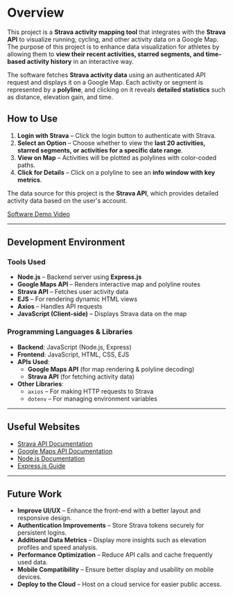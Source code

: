 # Overview

This project is a **Strava activity mapping tool** that integrates with the **Strava API** to visualize running, cycling, and other activity data on a Google Map. The purpose of this project is to enhance data visualization for athletes by allowing them to **view their recent activities, starred segments, and time-based activity history** in an interactive way.

The software fetches **Strava activity data** using an authenticated API request and displays it on a Google Map. Each activity or segment is represented by a **polyline**, and clicking on it reveals **detailed statistics** such as distance, elevation gain, and time.

## **How to Use**

1. **Login with Strava** – Click the login button to authenticate with Strava.
2. **Select an Option** – Choose whether to view the **last 20 activities, starred segments, or activities for a specific date range**.
3. **View on Map** – Activities will be plotted as polylines with color-coded paths.
4. **Click for Details** – Click on a polyline to see an **info window with key metrics**.

The data source for this project is the **Strava API**, which provides detailed activity data based on the user's account.

[Software Demo Video](https://youtu.be/45GKkBkBHK0)

---

## Development Environment

### **Tools Used**

- **Node.js** – Backend server using **Express.js**
- **Google Maps API** – Renders interactive map and polyline routes
- **Strava API** – Fetches user activity data
- **EJS** – For rendering dynamic HTML views
- **Axios** – Handles API requests
- **JavaScript (Client-side)** – Displays Strava data on the map

### **Programming Languages & Libraries**

- **Backend**: JavaScript (Node.js, Express)
- **Frontend**: JavaScript, HTML, CSS, EJS
- **APIs Used**:
  - **Google Maps API** (for map rendering & polyline decoding)
  - **Strava API** (for fetching activity data)
- **Other Libraries**:
  - `axios` – For making HTTP requests to Strava
  - `dotenv` – For managing environment variables

---

## Useful Websites

- [Strava API Documentation](https://developers.strava.com/docs/)
- [Google Maps API Documentation](https://developers.google.com/maps/documentation/javascript/tutorial)
- [Node.js Documentation](https://nodejs.org/en/docs/)
- [Express.js Guide](https://expressjs.com/)

---

## Future Work

- **Improve UI/UX** – Enhance the front-end with a better layout and responsive design.
- **Authentication Improvements** – Store Strava tokens securely for persistent logins.
- **Additional Data Metrics** – Display more insights such as elevation profiles and speed analysis.
- **Performance Optimization** – Reduce API calls and cache frequently used data.
- **Mobile Compatibility** – Ensure better display and usability on mobile devices.
- **Deploy to the Cloud** – Host on a cloud service for easier public access.
